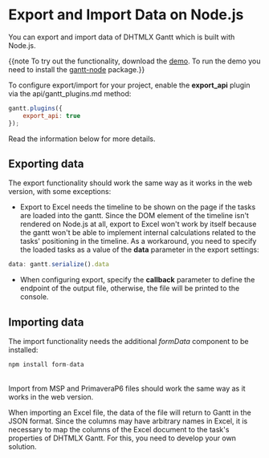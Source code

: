 Export and Import Data on Node.js
=============================

You can export and import data of DHTMLX Gantt which is built with Node.js. 

{{note To try out the functionality, download the [demo](https://files.dhtmlx.com/30d/dab8331c9127a736d545dd9076fbf55d/gantt_node_export_demo.zip). To run the demo you need to install the [gantt-node](desktop/using_gantt_on_server.md#termsofusing) package.}}

To configure export/import for your project, enable the <b>export_api</b> plugin via the api/gantt_plugins.md method:

~~~js
gantt.plugins({
  	export_api: true
});
~~~
Read the information below for more details.

Exporting data
----------------

The export functionality should work the same way as it works in the web version, with some exceptions:

- Export to Excel needs the timeline to be shown on the page if the tasks are loaded into the gantt. Since the DOM element of the timeline isn't rendered on Node.js at all, export to Excel won't work by itself because the gantt won't be able to implement internal calculations related to the tasks' positioning in the timeline. As a workaround, you need to specify the loaded tasks as a value of the **data** parameter in the export settings:

~~~js
data: gantt.serialize().data
~~~

- When configuring export, specify the **callback** parameter to define the endpoint of the output file, otherwise, the file will be printed to the console.

Importing data
----------------

The import functionality needs the additional *formData* component to be installed:

~~~js
npm install form-data
~~~
<br>
Import from MSP and PrimaveraP6 files should work the same way as it works in the web version.

When importing an Excel file, the data of the file will return to Gantt in the JSON format. Since the columns may have arbitrary names in Excel, it is necessary to map the columns of the Excel document to the task's properties of DHTMLX Gantt. For this, you need to develop your own solution.